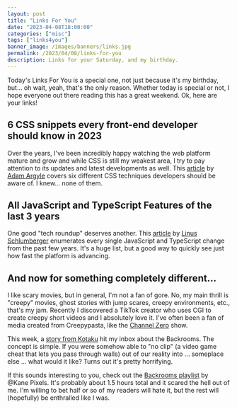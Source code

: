 ```yaml
---
layout: post
title: "Links For You"
date: "2023-04-08T18:00:00"
categories: ["misc"]
tags: ["links4you"]
banner_image: /images/banners/links.jpg
permalink: /2023/04/08/links-for-you
description: Links for your Saturday, and my birthday.
---
```


Today's Links For You is a special one, not just because it's my birthday, but... oh wait, yeah, that's the only reason. Whether today is special or not, I hope everyone out there reading this has a great weekend. Ok, here are your links!

## 6 CSS snippets every front-end developer should know in 2023

Over the years, I've been incredibly happy watching the web platform mature and grow and while CSS is still my weakest area, I try to pay attention to its updates and latest developments as well. This [article](https://web.dev/6-css-snippets-every-front-end-developer-should-know-in-2023/) by [Adam Argyle](https://twitter.com/argyleink) covers six different CSS techniques developers should be aware of. I knew... none of them. 

## All JavaScript and TypeScript Features of the last 3 years

One good "tech roundup" deserves another. This [article](https://betterprogramming.pub/all-javascript-and-typescript-features-of-the-last-3-years-629c57e73e42) by [Linus Schlumberger](https://medium.com/@LinusSchlumberger) enumerates every single JavaScript and TypeScript change from the past few years. It's a huge list, but a good way to quickly see just how fast the platform is advancing. 

## And now for something completely different...

I like scary movies, but in general, I'm not a fan of gore. No, my main thrill is "creepy" movies, ghost stories with jump scares, creepy environments, etc., that's my jam. Recently I discovered a TikTok creator who uses CGI to create creepy short videos and I absolutely love it. I've often been a fan of media created from Creepypasta, like the [Channel Zero](https://www.imdb.com/title/tt4820370/) show. 

This week, a [story from Kotaku](https://kotaku.com/best-creepypasta-what-is-backrooms-tiktok-steam-reddit-1850298058) hit my inbox about the Backrooms. The concept is simple. If you were somehow able to "no clip" (a video game cheat that lets you pass through walls) out of our reality into ... someplace else ... what would it like? Turns out it's pretty horrifying. 

If this sounds interesting to you, check out the [Backrooms playlist](https://www.youtube.com/playlist?list=PLVAh-MgDVqvDUEq6qDXqORBioE4Yhol_z) by @Kane Pixels. It's probably about 1.5 hours total and it scared the hell out of me. I'm willing to bet half or so of my readers will hate it, but the rest will (hopefully) be enthralled like I was.


